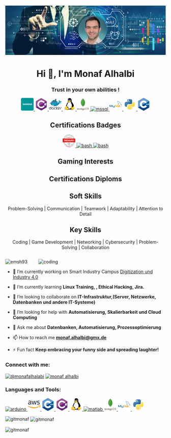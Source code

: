 ![MasterHead](https://github.com/GitMonaf/GitMonaf/blob/main/Banner.png)
<h1 align="center">Hi 👋, I'm Monaf Alhalbi</h1>
<h3 align="center">Trust in your own abilities !</h3>
<p align="center"> <a href="https://www.siemens.com/de/de/produkte/automatisierung/industrie-software/automatisierungs-software/tia-portal/software/step7-tia-portal.html" target="_blank" rel="noreferrer"> <img src="https://raw.githubusercontent.com/GitMonaf/GitMonaf/main/siemens.webp" alt="cplusplus" width="40" height="40"/> </a>  <a href="https://www.w3schools.com/cs/" target="_blank" rel="noreferrer"> <img src="https://raw.githubusercontent.com/devicons/devicon/master/icons/csharp/csharp-original.svg" alt="csharp" width="40" height="40"/> </a> <a href="https://www.docker.com/" target="_blank" rel="noreferrer"> <img src="https://raw.githubusercontent.com/devicons/devicon/master/icons/docker/docker-original-wordmark.svg" alt="docker" width="40" height="40"/> </a> <a href="https://www.linux.org/" target="_blank" rel="noreferrer"> <img src="https://raw.githubusercontent.com/devicons/devicon/master/icons/linux/linux-original.svg" alt="linux" width="40" height="40"/> </a> <a href="https://www.mongodb.com/" target="_blank" rel="noreferrer"> <img src="https://raw.githubusercontent.com/devicons/devicon/master/icons/mongodb/mongodb-original-wordmark.svg" alt="mongodb" width="40" height="40"/> </a> <a href="https://www.microsoft.com/en-us/sql-server" target="_blank" rel="noreferrer"> <img src="https://www.svgrepo.com/show/303229/microsoft-sql-server-logo.svg" alt="mssql" width="40" height="40"/> </a> <a href="https://www.mysql.com/" target="_blank" rel="noreferrer"> <img src="https://raw.githubusercontent.com/devicons/devicon/master/icons/mysql/mysql-original-wordmark.svg" alt="mysql" width="40" height="40"/> </a>  <a href="https://www.python.org" target="_blank" rel="noreferrer"> <img src="https://raw.githubusercontent.com/devicons/devicon/master/icons/python/python-original.svg" alt="python" width="40" height="40"/> </a>  <a href="https://www.w3schools.com/cpp/default.asp" target="_blank" rel="noreferrer"> <img src="https://raw.githubusercontent.com/devicons/devicon/master/icons/cplusplus/cplusplus-original.svg" alt="cplusplus" width="40" height="40"/> </a>  </p>
</a>
</a>
<h2 align="center">Certifications Badges</h1>
<p align="center"><a href="(https://comptia.org)" target="_blank" rel="noreferrer"> <img src="https://github.com/emsh93/emsh93/blob/main/NetworkPlus%20Logo%20Certified%20CE.png" alt="bash" width="40" height="40"/> </a>
<a href="(https://aws.amazon.com/)" target="_blank" rel="noreferrer"> <img src="https://d1.awsstatic.com/training-and-certification/certification-badges/AWS-Certified-Cloud-Practitioner_badge.634f8a21af2e0e956ed8905a72366146ba22b74c.png" alt="bash" width="40" height="40"/> </a> <a href="(https://www.siemens.com/global/en.html)" target="_blank" rel="noreferrer"> <img src="https://images.credly.com/images/19bfec66-2453-4e67-be25-eea175ad1130/38b3474b30521af47cf66d0e8f130cdc.png" alt="bash" width="40" height="40"/> </a></p>
<h2 align="center">Gaming Interests</h1>
<h2 align="center">Certifications Diploms </h1>
</a>
<h2 align="center">Soft Skills</h2>

<p align="center">
    Problem-Solving | Communication | Teamwork | Adaptability | Attention to Detail
</p>
<h2 align="center">Key Skills</h2>
<p align="center">
    Coding | Game Development | Networking | Cybersecurity | Problem-Solving | Collaboration
</p>
<pre>
</pre>


<img align="right" alt="coding" width="400" src="https://media0.giphy.com/media/qgQUggAC3Pfv687qPC/giphy.gif">
</a>

<p align="left"> <img src="https://komarev.com/ghpvc/?username=emsh93&label=Profile%20views&color=0e75b6&style=flat" alt="emsh93" /> </p>
</a>

- 🔭 I’m currently working on Smart Industry Campus [Digitization und Industry 4.0](https://www.smartindustrycampus.de/)

- 🌱 I’m currently learning **Linux Training, , Ethical Hacking, Jira.**

- 👯 I’m looking to collaborate on **IT-Infrastruktur,(Server, Netzwerke, Datenbanken und andere IT-Systeme)**

- 🤝 I’m looking for help with **Automatisierung, Skalierbarkeit und Cloud Computing**

- 💬 Ask me about **Datenbanken, Automatisierung, Prozessoptimierung**

- 📫 How to reach me **monaf.alhalbi@gmx.de**

- ⚡ Fun fact **Keep embracing your funny side and spreading laughter!**

<h3 align="left">Connect with me:</h3>
<p align="left">
<a href="https://twitter.com/@monafalhalabi" target="blank"><img align="center" src="https://raw.githubusercontent.com/rahuldkjain/github-profile-readme-generator/master/src/images/icons/Social/twitter.svg" alt="@monafalhalabi" height="30" width="40" /></a>
<a href="https://linkedin.com/in/monaf alhalbi" target="blank"><img align="center" src="https://raw.githubusercontent.com/rahuldkjain/github-profile-readme-generator/master/src/images/icons/Social/linked-in-alt.svg" alt="monaf alhalbi" height="30" width="40" /></a>
</p>

<h3 align="left">Languages and Tools:</h3>
<p align="left"> <a href="https://www.arduino.cc/" target="_blank" rel="noreferrer"> <img src="https://cdn.worldvectorlogo.com/logos/arduino-1.svg" alt="arduino" width="40" height="40"/> </a> <a href="https://aws.amazon.com" target="_blank" rel="noreferrer"> <img src="https://raw.githubusercontent.com/devicons/devicon/master/icons/amazonwebservices/amazonwebservices-original-wordmark.svg" alt="aws" width="40" height="40"/> </a> <a href="https://www.w3schools.com/cpp/" target="_blank" rel="noreferrer"> <img src="https://raw.githubusercontent.com/devicons/devicon/master/icons/cplusplus/cplusplus-original.svg" alt="cplusplus" width="40" height="40"/> </a> <a href="https://www.w3schools.com/cs/" target="_blank" rel="noreferrer"> <img src="https://raw.githubusercontent.com/devicons/devicon/master/icons/csharp/csharp-original.svg" alt="csharp" width="40" height="40"/> </a> <a href="https://www.linux.org/" target="_blank" rel="noreferrer"> <img src="https://raw.githubusercontent.com/devicons/devicon/master/icons/linux/linux-original.svg" alt="linux" width="40" height="40"/> </a> <a href="https://www.mathworks.com/" target="_blank" rel="noreferrer"> <img src="https://upload.wikimedia.org/wikipedia/commons/2/21/Matlab_Logo.png" alt="matlab" width="40" height="40"/> </a> <a href="https://www.mongodb.com/" target="_blank" rel="noreferrer"> <img src="https://raw.githubusercontent.com/devicons/devicon/master/icons/mongodb/mongodb-original-wordmark.svg" alt="mongodb" width="40" height="40"/> </a> <a href="https://www.mysql.com/" target="_blank" rel="noreferrer"> <img src="https://raw.githubusercontent.com/devicons/devicon/master/icons/mysql/mysql-original-wordmark.svg" alt="mysql" width="40" height="40"/> </a> <a href="https://www.python.org" target="_blank" rel="noreferrer"> <img src="https://raw.githubusercontent.com/devicons/devicon/master/icons/python/python-original.svg" alt="python" width="40" height="40"/> </a> </p>

<p><img align="left" src="https://github-readme-stats.vercel.app/api/top-langs?username=gitmonaf&show_icons=true&locale=en&layout=compact" alt="gitmonaf" /></p>

<p>&nbsp;<img align="center" src="https://github-readme-stats.vercel.app/api?username=gitmonaf&show_icons=true&locale=en" alt="gitmonaf" /></p>

<p><img align="center" src="https://github-readme-streak-stats.herokuapp.com/?user=gitmonaf&" alt="gitmonaf" /></p>
